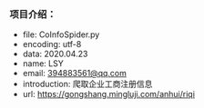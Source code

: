 ### 项目介绍：
+ file: CoInfoSpider.py
+ encoding: utf-8
+ data: 2020.04.23
+ name: LSY
+ email: 394883561@qq.com
+ introduction: 爬取企业工商注册信息
+ url: https://gongshang.mingluji.com/anhui/riqi
